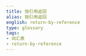 ```yaml
---
title: 按引用返回
alias: 按引用返回
english: return-by-reference
type: glossary
tags:
- 词汇表
- return-by-reference
---
```

